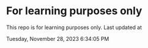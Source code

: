 # For learning purposes only
This repo is for learning purposes only.
Last updated at

Tuesday, November 28, 2023 6:34:05 PM

